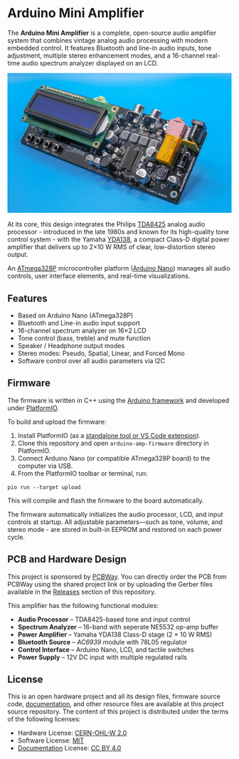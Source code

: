 # Arduino Mini Amplifier

The **Arduino Mini Amplifier** is a complete, open-source audio amplifier system that combines vintage analog audio processing with modern embedded control. It features Bluetooth and line-in audio inputs, tone adjustment, multiple stereo enhancement modes, and a 16-channel real-time audio spectrum analyzer displayed on an LCD.

![Prototype build of the Arduino mini amplifier](https://raw.githubusercontent.com/dilshan/arduino-mini-amp/refs/heads/master/resources/arduino-mini-amp-560px.jpg)

At its core, this design integrates the Philips [TDA8425](https://www.alldatasheet.com/datasheet-pdf/download/19486/PHILIPS/TDA8425.html) analog audio processor - introduced in the late 1980s and known for its high-quality tone control system - with the Yamaha [YDA138](https://www.alldatasheet.com/datasheet-pdf/download/205149/YAMAHA/YDA138.html), a compact Class-D digital power amplifier that delivers up to 2×10 W RMS of clear, low-distortion stereo output.

An [ATmega328P](https://www.alldatasheet.com/datasheet-pdf/download/241077/ATMEL/ATMEGA328P.html) microcontroller platform ([Arduino Nano](https://docs.arduino.cc/resources/datasheets/A000005-datasheet.pdf)) manages all audio controls, user interface elements, and real-time visualizations.

## Features

- Based on Arduino Nano (ATmega328P)
- Bluetooth and Line-in audio input support
- 16-channel spectrum analyzer on 16×2 LCD
- Tone control (bass, treble) and mute function
- Speaker / Headphone output modes
- Stereo modes: Pseudo, Spatial, Linear, and Forced Mono
- Software control over all audio parameters via I2C

## Firmware

The firmware is written in C++ using the [Arduino framework](https://docs.platformio.org/en/latest/frameworks/arduino.html) and developed under [PlatformIO](https://platformio.org/).

To build and upload the firmware:

1. Install PlatformIO (as a [standalone tool or VS Code extension](https://platformio.org/platformio-ide)).
2. Clone this repository and open `arduino-amp-firmware` directory in PlatformIO.
3. Connect Arduino Nano (or compatible ATmega328P board) to the computer via USB.
4. From the PlatformIO toolbar or terminal, run:

```
pio run --target upload
```

This will compile and flash the firmware to the board automatically.

The firmware automatically initializes the audio processor, LCD, and input controls at startup. All adjustable parameters—such as tone, volume, and stereo mode - are stored in built-in EEPROM and restored on each power cycle.

## PCB and Hardware Design

This project is sponsored by [PCBWay](https://www.pcbway.com/). You can directly order the PCB from PCBWay using the shared project link or by uploading the Gerber files available in the [Releases](/dilshan/arduino-mini-amp/releases) section of this repository.

This amplifier has the following functional modules:

- **Audio Processor** – TDA8425-based tone and input control
- **Spectrum Analyzer** – 16-band with seperate NE5532 op-amp buffer
- **Power Amplifier** – Yamaha YDA138 Class-D stage (2 × 10 W RMS)
- **Bluetooth Source** – *AC6939* module with 78L05 regulator
- **Control Interface** – Arduino Nano, LCD, and tactile switches
- **Power Supply** – 12V DC input with multiple regulated rails

## License

This is an open hardware project and all its design files, firmware source code, [documentation](https://github.com/dilshan/arduino-mini-amp/wiki), and other resource files are available at this project source repository. The content of this project is distributed under the terms of the following licenses:

- Hardware License: [CERN-OHL-W 2.0](https://ohwr.org/cern_ohl_w_v2.pdf)
- Software License: [MIT](/dilshan/arduino-mini-amp/blob/master/LICENSE)
- [Documentation](https://github.com/dilshan/arduino-mini-amp/wiki) License: [CC BY 4.0](https://creativecommons.org/licenses/by/4.0/deed.en)
